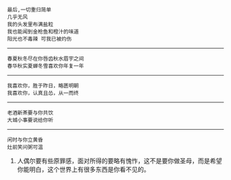     最后,一切重归简单
    几乎无风
    我的头发里布满盐粒
    我也能闻到金枪鱼和橙汁的味道
    阳光也不毒辣 可我已被灼伤
---     
    春夏秋冬尽在你唇齿秋水眉宇之间
    春华秋实夏蝉冬雪喜欢你年复一年
---
    我喜欢你，胜于昨日，略匮明朝
    我喜欢你，认真且怂，从一而终
---
    老酒新茶要与你共饮
    大城小事要说给你听
---
    闲时与你立黄昏
    灶前笑问粥可温
    
    
    
    
1. 人偶尔要有些原罪感，面对所得的要略有愧怍，这不是要你做圣母，而是希望你能明白，这个世界上有很多东西是你看不见的。
